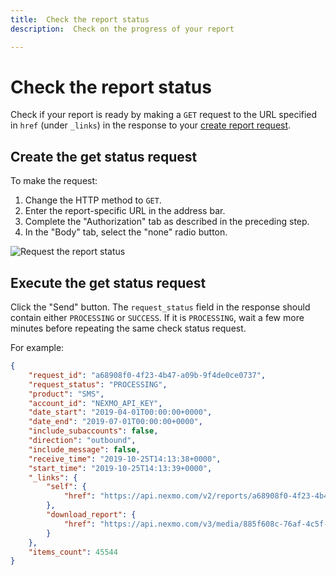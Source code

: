 ```yaml
---
title:  Check the report status
description:  Check on the progress of your report

---
```


Check the report status
=======================

Check if your report is ready by making a `GET` request to the URL specified in `href` (under `_links`) in the response to your [create report request](/reports/tutorials/create-report-using-graphical-tools/reports/create-report-postman#create-the-request).

Create the get status request
-----------------------------

To make the request:

1. Change the HTTP method to `GET`.
2. Enter the report-specific URL in the address bar.
3. Complete the "Authorization" tab as described in the preceding step.
4. In the "Body" tab, select the "none" radio button.

![Request the report status](/images/reports-api/request-status-postman.png)

Execute the get status request
------------------------------

Click the "Send" button. The `request_status` field in the response should contain either `PROCESSING` or `SUCCESS`. If it is `PROCESSING`, wait a few more minutes before repeating the same check status request.

For example:

```json
{
    "request_id": "a68908f0-4f23-4b47-a09b-9f4de0ce0737",
    "request_status": "PROCESSING",
    "product": "SMS",
    "account_id": "NEXMO_API_KEY",
    "date_start": "2019-04-01T00:00:00+0000",
    "date_end": "2019-07-01T00:00:00+0000",
    "include_subaccounts": false,
    "direction": "outbound",
    "include_message": false,
    "receive_time": "2019-10-25T14:13:38+0000",
    "start_time": "2019-10-25T14:13:39+0000",
    "_links": {
        "self": {
            "href": "https://api.nexmo.com/v2/reports/a68908f0-4f23-4b47-a09b-9f4de0ce0737"
        },
        "download_report": {
            "href": "https://api.nexmo.com/v3/media/885f608c-76af-4c5f-a0bb-242dee60ffd8"
        }
    },
    "items_count": 45544
}
```

